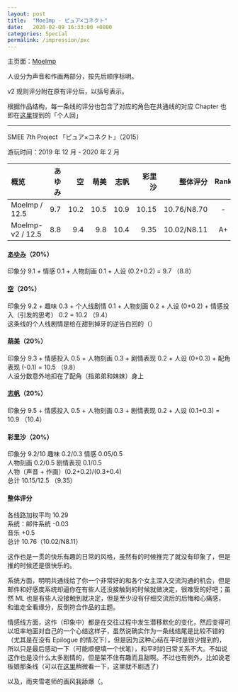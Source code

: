 ```yaml
---
layout: post
title:  "MoeImp - ピュア×コネクト"
date:   2020-02-09 16:33:00 +0800
categories: Special
permalink: /impression/pxc
---
```


主页面：[MoeImp](http://yoro.xyz/impression)

人设分为声音和作画两部分，按先后顺序标明。

v2 规则评分附在原有评分后，以括号表示。

根据作品结构，每一条线的评分也包含了对应的角色在共通线的对应 Chapter 也即在[这里](http://yoro.xyz/kawaiigirls/2019/12/23/pc-main.html)提到的「个人回」

---

SMEE 7th Project 「ピュア×コネクト」（2015）

游玩时间：2019 年 12 月 - 2020 年 2 月

| 概览 | あゆみ | 空 | 萌美 | 志帆 | 彩里沙 | 整体评分 | Rank |
| :---- | ----: | ----: | ----: | ----: | -----: |-----:|:----:|
| MoeImp / 12.5 | 9.7 | 10.2 | 10.5 | 10.9 | 10.15 |10.76/N8.70|-|
| MoeImp-v2 / 12.5 | 8.8 | 9.4 | 9.8 | 10.4 | 9.35 |10.02/N8.11|A+|

#### [あゆみ](http://yoro.xyz/kawaiigirls/2019/12/27/pc-ayumi-sora.html)（20%）

印象分 9.1 + 情感 0.1 + 人物刻画 0.1 + 人设 (0.2+0.2) = 9.7 （8.8）

#### [空](http://yoro.xyz/kawaiigirls/2019/12/27/pc-ayumi-sora.html)（20%）

印象分 9.2 + 趣味 0.3 + 个人线剧情 0.1 + 人物刻画 0.2 + 人设 (0+0.2) + 情感投入（引发的思考） 0.2  = 10.2 （9.4）<br />
这条线的个人线剧情是给在甜到掉牙的逆告白回的（）

#### [萌美](http://yoro.xyz/kawaiigirls/2020/01/03/pc-moemi.html)（20%）

印象分 9.3 + 情感投入 0.5 + 人物刻画 0.3 + 剧情表现 0.2 + 人设 (0+0.3) + 配角表现 (-0.1) = 10.5 （9.8）<br />
人设分数意外地扣在了配角（指弟弟和妹妹）身上

#### [志帆](http://yoro.xyz/kawaiigirls/2020/01/07/pc-shiho.html)（20%）

印象分 9.5 + 情感投入 0.5 + 人物刻画 0.3 + 剧情表现 0.2 + 人设 (0.1+0.3) = 10.9 （10.4）<br />

#### 彩里沙（20%）

印象分 9.2/10 趣味 0.2/0.3 情感 0.05/0.5<br />
人物刻画 0.2/0.5 剧情表现 0.1/0.5<br />
人物（声音 + 作画）(0.2+0.2)/(0.3+0.4)<br />
总计 10.15/12.5 （9.35）

#### 整体评分

各线路加权平均 10.29<br />
系统：邮件系统 -0.03<br />
音乐 +0.5<br />
总计 10.76（10.02/N8.11）

这作也是一贯的快乐有趣的日常的风格，虽然有的时候推完了就没有印象了，但是推的时候还是很快乐的。

系统方面，明明共通线给了你一个非常好的和各个女主深入交流沟通的机会，但是邮件和好感度系统却逼你在有些人还没接触到的时候就做决定，很难受的好吧；虽然 ML 也是有些人没接触到就决定，但是至少没有仔细交流后的后悔和心痛感，和谁走全看缘分，反倒符合作品的主题。

情感线方面，这作（印象中）都是在交往过程中发生潜移默化的变化，然后变得可以坦率地面对自己的一个心结这样子，虽然说确实作为一条线结尾是比较不错的（尤其是在没有 Epilogue 的情况下），但是因为这种心结在平时是很少提到的，所以只是最后感动一下（可能顺便填一个伏笔），和平时的日常关系不大。不如说这作也是没什么太多剧情的，但是架不住有趣而且甜啊。不过也有例外，比如说老板娘那条线（可以在[这里](http://yoro.xyz/kawaiigirls/2020/01/07/pc-shiho.html)稍微看一下，这里就不剧透了）

以及，雨夹雪老师的画风我舔爆（。
